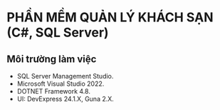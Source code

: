 # PHẦN MỀM QUẢN LÝ KHÁCH SẠN (C#, SQL Server)

## Môi trường làm việc
* SQL Server Management Studio.
* Microsoft Visual Studio 2022.
* DOTNET Framework 4.8.
* UI: DevExpress 24.1.X, Guna 2.X.
